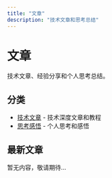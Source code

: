 ```yaml
---
title: "文章"
description: "技术文章和思考总结"
---
```


# 文章

技术文章、经验分享和个人思考总结。

## 分类

- [技术文章](tech/) - 技术深度文章和教程
- [思考感悟](thoughts/) - 个人思考和感悟

## 最新文章

暂无内容，敬请期待...